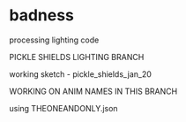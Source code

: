 # badness
processing lighting code

PICKLE SHIELDS LIGHTING BRANCH

working sketch - pickle_shields_jan_20

WORKING ON ANIM NAMES IN THIS BRANCH

using THEONEANDONLY.json

